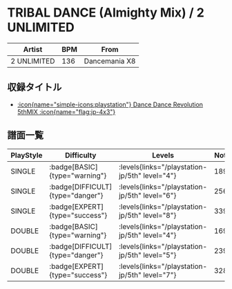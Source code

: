 # TRIBAL DANCE (Almighty Mix) / 2 UNLIMITED

|Artist|BPM|From|
|------|---|----|
|2 UNLIMITED|136|Dancemania X8|

## 収録タイトル

- [:icon{name="simple-icons:playstation"} Dance Dance Revolution 5thMIX :icon{name="flag:jp-4x3"}](/playstation-jp/5th)

## 譜面一覧

|PlayStyle|Difficulty|Levels|Notes|Movie|
|---------|----------|------|-----|-----|
|SINGLE| :badge[BASIC]{type="warning"}| :levels{links="/playstation-jp/5th" level="4"}|189/0||
|SINGLE| :badge[DIFFICULT]{type="danger"}| :levels{links="/playstation-jp/5th" level="6"}|256/0||
|SINGLE| :badge[EXPERT]{type="success"}| :levels{links="/playstation-jp/5th" level="8"}|339/0||
|DOUBLE| :badge[BASIC]{type="warning"}| :levels{links="/playstation-jp/5th" level="4"}|169/0||
|DOUBLE| :badge[DIFFICULT]{type="danger"}| :levels{links="/playstation-jp/5th" level="5"}|239/0||
|DOUBLE| :badge[EXPERT]{type="success"}| :levels{links="/playstation-jp/5th" level="7"}|328/0||
